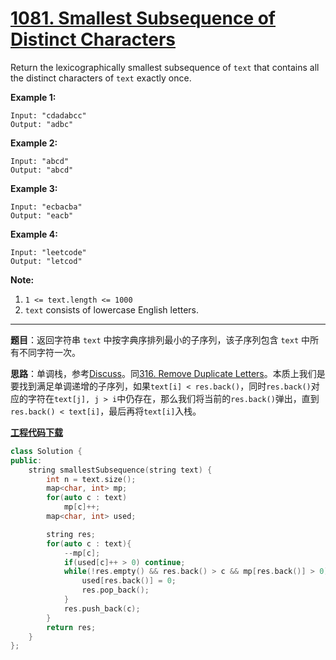 # [1081. Smallest Subsequence of Distinct Characters](https://leetcode.com/problems/smallest-subsequence-of-distinct-characters/)

Return the lexicographically smallest subsequence of `text` that contains all the distinct characters of `text` exactly once.

 **Example 1:**

```
Input: "cdadabcc"
Output: "adbc"
```

**Example 2:**

```
Input: "abcd"
Output: "abcd"
```

**Example 3:**

```
Input: "ecbacba"
Output: "eacb"
```

**Example 4:**

```
Input: "leetcode"
Output: "letcod"
```

**Note:**

1. `1 <= text.length <= 1000`
2. `text` consists of lowercase English letters.

-----

**题目**：返回字符串 `text` 中按字典序排列最小的子序列，该子序列包含 `text` 中所有不同字符一次。

**思路**：单调栈，参考[Discuss](https://leetcode.com/problems/smallest-subsequence-of-distinct-characters/discuss/308194/C%2B%2B-O(n)-identical-to-316)。同[316. Remove Duplicate Letters](https://leetcode.com/problems/remove-duplicate-letters/)。本质上我们是要找到满足单调递增的子序列，如果`text[i] < res.back()`，同时`res.back()`对应的字符在`text[j], j > i`中仍存在，那么我们将当前的`res.back()`弹出，直到`res.back() < text[i]`，最后再将`text[i]`入栈。

[**工程代码下载**](https://github.com/shenkh/leetcode)

```cpp
class Solution {
public:
    string smallestSubsequence(string text) {
        int n = text.size();
        map<char, int> mp;
        for(auto c : text)
            mp[c]++;
        map<char, int> used;

        string res;
        for(auto c : text){
            --mp[c];
            if(used[c]++ > 0) continue;
            while(!res.empty() && res.back() > c && mp[res.back()] > 0){
                used[res.back()] = 0;
                res.pop_back();
            }
            res.push_back(c);
        }
        return res;
    }
};
```
